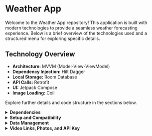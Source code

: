 # Weather App

Welcome to the Weather App repository! This application is built with modern technologies to provide a seamless weather forecasting experience. Below is a brief overview of the technologies used and a structured menu for exploring specific details.

## Technology Overview

- **Architecture:** MVVM (Model-View-ViewModel)
- **Dependency Injection:** Hilt Dagger
- **Local Storage:** Room Database
- **API Calls:** Retrofit
- **UI:** Jetpack Compose
- **Image Loading:** Coil

Explore further details and code structure in the sections below.

<details>
  <summary><b>Dependencies</b></summary>

## Dependencies

To manage dependencies efficiently, the following dependencies are incorporated into the project:

### Hilt
Dependency injection framework

### Room
Local database for efficient data storage

### Retrofit
Library for making API calls

### LiveData and ViewModel
Used for managing app logic and observing data in Compose functions

</details>

<details>
  <summary><b>Setup and Compatibility</b></summary>

## Setup and Compatibility

### Gradle Files

Fixed Kotlin version compatibility issues in Gradle scripts.

Updated Kotlin plugin version to 1.8.10 and Jetpack Compose version to 1.4.3.

Resolved conflicts and ensured proper setup for Dagger Hilt integration.

These changes address compatibility concerns, ensuring seamless integration of Kotlin, Jetpack Compose, and Dagger Hilt within the project.

</details>

<details>
  <summary><b>Data Management</b></summary>

## Data Management

To ensure stability and prevent errors from affecting the
## Data Management

To ensure stability and prevent errors from affecting the local database, the data is segregated into different entities:

### NetworkEntity
Represents data received from API

### DomainEntity
Acts as an intermediary for UI display

### CacheEntity
Persists data locally for offline use

Data flow is maintained as follows: `NetworkEntity -> DomainEntity -> CacheEntity`. Specific mappers for each entity category are introduced to ensure consistency and robust data handling.

</details>




<details>
  <summary><b>Video Links, Photos, and API Key</b></summary>

## Video Links, Photos, and API Key

### Video Links

[Watch the App Ui design](https://youtu.be/lCjYBXt5rlw)

[Watch the App fully implemented](https://youtu.be/E-CKEpr21Mg)


### Photos

![Weather App](https://raw.githubusercontent.com/mostafa-n3ma/WeatherApp/master/Screenshot%202024-01-11%20172531.png)
![Weather App](https://raw.githubusercontent.com/mostafa-n3ma/WeatherApp/master/Screenshot%202024-01-11%20172628.png)
![Weather App](https://github.com/mostafa-n3ma/WeatherApp/blob/master/Screenshot%202024-01-11%20172721.png?raw=true)


### API Website

https://www.weatherapi.com/login.aspx

### API Key

Note that the API key is stored locally in the repository for personal safety.

Feel free to explore the app and provide feedback. If you encounter any issues or have suggestions for improvement, please open an issue in the repository.

</details>
